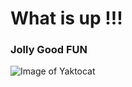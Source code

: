 # What is up !!!
### Jolly Good FUN
![Image of Yaktocat](https://octodex.github.com/images/yaktocat.png)
